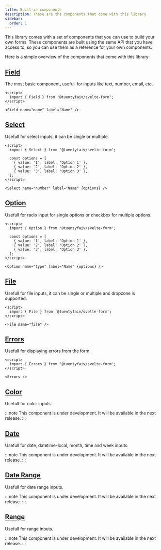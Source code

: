 ```yaml
---
title: Built-in components
description: These are the components that come with this library
sidebar:
  order: 1
---
```


This library comes with a set of components that you can use to build your own forms. These components are built using the same API that you have access to, so you can use them as a reference for your own components.

Here is a simple overview of the components that come with this library:


## [Field](/components/field)

The most basic component, usefull for inputs like text, number, email, etc.

```svelte
<script>
  import { Field } from '@tuentyfaiv/svelte-form';
</script>

<Field name="name" label="Name" />
```

## [Select](/components/select)

Usefull for select inputs, it can be single or multiple.

```svelte
<script>
  import { Select } from '@tuentyfaiv/svelte-form';

  const options = [
    { value: '1', label: 'Option 1' },
    { value: '2', label: 'Option 2' },
    { value: '3', label: 'Option 3' },
  ];
</script>

<Select name="number" label="Name" {options} />
```

## [Option](/components/option)

Usefull for radio input for single options or checkbox for multiple options.

```svelte
<script>
  import { Option } from '@tuentyfaiv/svelte-form';

  const options = [
    { value: '1', label: 'Option 1' },
    { value: '2', label: 'Option 2' },
    { value: '3', label: 'Option 3' },
  ];
</script>

<Option name="type" label="Name" {options} />
```

## [File](/components/file)

Usefull for file inputs, it can be single or multiple and dropzone is supported.

```svelte
<script>
  import { File } from '@tuentyfaiv/svelte-form';
</script>

<File name="file" />
```

## [Errors](/components/errors)

Usefull for displaying errors from the form.

```svelte
<script>
  import { Errors } from '@tuentyfaiv/svelte-form';
</script>

<Errors />
```

## [Color](/components/color)

Usefull for color inputs.

:::note
This component is under development. It will be available in the next release.
:::


## [Date](/components/date)

Usefull for date, datetime-local, month, time and week inputs.

:::note
This component is under development. It will be available in the next release.
:::

## [Date Range](/components/date-range)

Usefull for date range inputs.

:::note
This component is under development. It will be available in the next release.
:::

## [Range](/components/range)

Usefull for range inputs.

:::note
This component is under development. It will be available in the next release.
:::